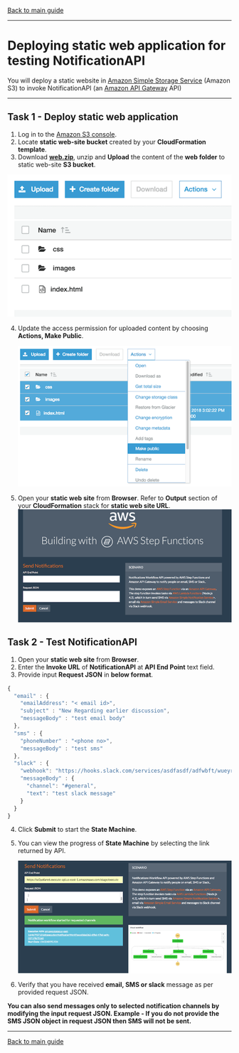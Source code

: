 [Back to main guide](../README.md)

___

# Deploying static web application for testing NotificationAPI

You will deploy a static website in [Amazon Simple Storage Service](https://aws.amazon.com/s3/) (Amazon S3) to invoke NotificationAPI (an [Amazon API Gateway](https://aws.amazon.com/api-gateway/) API)
___

## Task 1 - Deploy static web application

1.	Log in to the [Amazon S3 console](https://console.aws.amazon.com/s3/home).
2.  Locate **static web-site bucket** created by your **CloudFormation template**. 
3.	Download **[web.zip](../src/web.zip)**, unzip and **Upload** the content of the **web folder** to static web-site **S3 bucket**. 

![S3 website](images/s3-buck.png)

4.  Update the access permission for uploaded content by choosing **Actions, Make Public**. 

    ![Public Access for S3 website](images/s3-permission.png)

5. Open your **static web site** from **Browser**. Refer to **Output** section of your **CloudFormation** stack for **static web site URL**.
    ![S3 website](images/web-site.png)

## Task 2 - Test NotificationAPI
1. Open your **static web site** from **Browser**.
2. Enter the **Invoke URL** of **NotificationAPI** at **API End Point** text field. 
3. Provide input **Request JSON** in **below format**.
```JavaScript
{
  "email" : {
    "emailAddress": "< email id>", 
    "subject" : "New Regarding earlier discussion",
    "messageBody" : "test email body"
  }, 
  "sms" : {
    "phoneNumber" : "<phone no>",
    "messageBody" : "test sms"
  }, 
  "slack" : {
    "webhook": "https://hooks.slack.com/services/asdfasdf/adfwbft/wueyriuiwr",
    "messageBody" : {
      "channel": "#general",
      "text": "test slack message"
    }
  }
}
```
4. Click **Submit** to start the **State Machine**.
5. You can view the progress of **State Machine** by selecting the link returned by API.
    
    ![Result](images/result.png)

6. Verify that you have received **email, SMS or slack** message as per provided request JSON.

**You can also send messages only to selected notification channels by modifying the input request JSON. Example - If you do not provide the SMS JSON object in request JSON then SMS will not be sent.**   
___
[Back to main guide](../README.md)